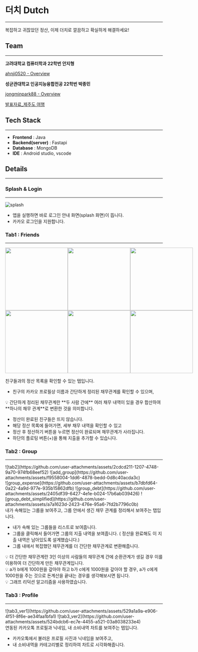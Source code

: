 # 더치 Dutch

---

복잡하고 귀찮았던 정산, 이제 더치로 깔끔하고 확실하게 해결하세요!

## Team

---

**고려대학교 컴퓨터학과 22학번 안지형**

[ahnji0520 - Overview](https://github.com/ahnji0520)

**성균관대학교 인공지능융합전공 22학번 박종민**

[jongminpark88 - Overview](https://github.com/jongminpark88)

[발표자료_제주도 여행](https://prod-files-secure.s3.us-west-2.amazonaws.com/f6cb388f-3934-47d6-9928-26d2e10eb0fc/76b0deed-5709-49ca-b3d2-5348b592fad3/Untitled.pdf)

## Tech Stack

---

- **Frontend** : Java
- **Backend(server)** : Fastapi
- **Database** : MongoDB
- **IDE** : Android studio, vscode

## Details

---

### Splash & Login

---

![splash](https://github.com/user-attachments/assets/d4b02abb-018a-45da-b6b1-0cfb4e15a546)

- 앱을 실행하면 바로 로그인 안내 화면(splash 화면)이 뜹니다.
- 카카오 로그인을 지원합니다.

### Tab1 : Friends

---

<div style="display: flex; flex-direction: row;">
    <img src="https://github.com/user-attachments/assets/99dc6231-7830-4350-9d12-4cfd31fbecd7" width="200"/>
    <img src="https://github.com/user-attachments/assets/4c6ba375-2842-4f75-96b1-002e0874a193" width="200"/>
    <img src="https://github.com/user-attachments/assets/747ea59c-0a5b-4efb-8c8f-e404905d8a3f" width="200"/>
</div>

<div style="display: flex; flex-direction: row;">
    <img src="https://github.com/user-attachments/assets/9b77a36c-4480-4d15-977c-e986eae7bcee" width="200"/>
    <img src="https://github.com/user-attachments/assets/c893e951-8d1d-4f29-ad9b-18b8252e3681" width="200"/>
    <img src="https://github.com/user-attachments/assets/faa2f732-3cf3-42e3-b2aa-1dd4dee948db" width="200"/>
</div>

친구들과의 정산 목록을 확인할 수 있는 탭입니다.

- 친구의 카카오 프로필상 이름과 간단하게 정리된 채무관계를 확인할 수 있으며,

<aside>
💡 간단하게 정리된 채무관계란 **두 사람 간에** 여러 채무 내역이 있을 경우 합산하여 **하나의 채무 관계**로 변환한 것을 의미합니다.

</aside>

- 정산이 완료된 친구들은 뜨지 않습니다.
- 해당 정산 목록에 들어가면, 세부 채무 내역을 확인할 수 있고
- 정산 후 정산하기 버튼을 누르면 정산이 완료되며 채무관계가 사라집니다.
- 하단의 플로팅 버튼(+)을 통해 지출을 추가할 수 있습니다.

### Tab2 : Group

---
<div style="display: flex; flex-direction: row;">
  ![tab2](https://github.com/user-attachments/assets/2cdcd211-1207-4748-9a70-974fb68eef52)
  ![add_group](https://github.com/user-attachments/assets/f9558004-1dd6-4878-bedd-0d8c40acda3c)
</div>
<div style="display: flex; flex-direction: row;">
  ![group_expense](https://github.com/user-attachments/assets/b7dbfd64-0a22-4a9d-977e-935b15862dfb)
  ![group_debt](https://github.com/user-attachments/assets/2405df39-6427-4e1e-b024-17b6ab039426)
  ![group_debt_simplified](https://github.com/user-attachments/assets/a7a1623d-2423-476e-95a6-7fd2b7796c0b)
</div>
내가 속해있는 그룹을 보여주고, 그룹 안에서 생긴 채무 관계를 정리해서 보여주는 탭입니다.

- 내가 속해 있는 그룹들을 리스트로 보여줍니다.
- 그룹을 클릭해서 들어가면 그룹의 지출 내역을 보여줍니다. ( 정산을 완료해도 이 지출 내역은 남아있도록 설계했습니다.)
- 그룹 내에서 복잡했던 채무관계를 더 간단한 채무관계로 변환해줍니다.

<aside>
💡 더 간단한 채무관계란 3인 이상의 사람들의 채무관계 간에 순환관계가 생길 경우 이를 이용하여 더 간단하게 만든 채무관계입니다.

</aside>

<aside>
💡 a가 b에게 1000원을 갚아야 하고 b가 c에게 1000원을 갚아야 할 경우, a가 c에게 1000원을 주는 것으로 돈계산을 끝내는 경우를 생각해보시면 됩니다.

</aside>

<aside>
💡 그래프 리덕션 알고리즘을 사용하였습니다.

</aside>

### Tab3 : Profile

---
<div style="display: flex; flex-direction: row;">
  ![tab3_ver1](https://github.com/user-attachments/assets/529a1a9a-e906-4f51-8f6e-ae34faa1bfa1)
  ![tab3_ver2](https://github.com/user-attachments/assets/524bdcb6-ec7e-4455-a521-03a8038233e4)
</div>
연동된 카카오톡 프로필과 닉네임, 내 소비내역 차트를 보여주는 탭입니다.

- 카카오톡에서 불러온 프로필 사진과 닉네임을 보여주고,
- 내 소비내역을 카테고리별로 정리하여 차트로 시각화해줍니다.



